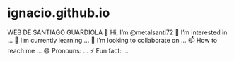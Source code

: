 # ignacio.github.io
WEB DE SANTIAGO GUARDIOLA
👋 Hi, I’m @metalsanti72
👀 I’m interested in ...
🌱 I’m currently learning ...
💞️ I’m looking to collaborate on ...
📫 How to reach me ...
😄 Pronouns: ...
⚡ Fun fact: ...
